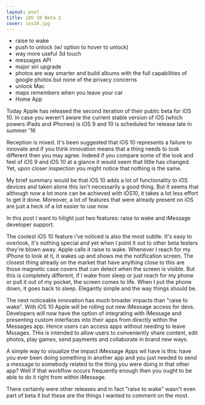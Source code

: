 ```yaml
---
layout: post
title: iOS 10 Beta 2 
cover: ios10.jpg
---
```


* raise to wake
* push to unlock (w/ option to hover to unlock)
* way more useful 3d touch 
* messages API 
* major siri upgrade
* photos are way smarter and build albums with the full capabilities of google
  photos but none of the privacy concerns
* unlock Mac
* maps remembers when you leave your car
* Home App 

Today Apple has released the second iteration of their public beta for iOS 10.
In case you weren't aware the current stable version of iOS (which powers
iPads and iPhones) is iOS 9 and 10 is scheduled for release late in summer '16

Reception is mixed. It's been suggested that iOS 10 represents a failure to
innovate and if you think innovation means that a thing needs to look different
then you may agree. Indeed if you compare some of the look and feel of iOS 9
and iOS 10 at a glance it would seem that little has changed. Yet, upon
closer inspection you might notice that nothing is the same. 

My brief summary would be that iOS 10 adds a lot of functionality to iOS
devices and taken alone this isn't necessarily a good thing. But it seems that
although now a lot more can be achieved with iOS10, it takes a lot less effort
to get it done. Moreover, a lot of features that were already present on iOS
are just a heck of a lot easier to use now.

In this post I want to hilight just two features: raise to wake and 
iMessage developer support. 

The coolest iOS 10 feature i've noticed is also the most subtle. It's easy to 
overlook, it's nothing special and yet when I point it out to other beta
testers they're blown away. Apple calls it raise to wake. Whenever I reach for 
my iPhone to look at it, it wakes up and shows me the notification screen. 
The closest thing already on the market that have anything close to this are
those magnetic case covers that can detect when the screen is visible. But this
is completely different, if I wake from sleep or just reach for my phone or
pull it out of my pocket, the screen comes to life. When I put the phone down,
it goes back to sleep. Elegantly simple and the way things should be.

The next noticeable innovation has much broader impacts than "raise to wake".
With iOS 10 Apple will be rolling out new iMessage access for devs. Developers
will now have the option of integrating with iMessage and presenting custom
interfaces into their apps from directly within the Messages app. Hence users
can access apps without needing to leave Mssages. THis is intended to allow
users to conveniently share content, edit photos, play games, send payments and
collaborate in brand new ways. 

A simple way to visualize the impact iMessage Apps wil have is this: have you
ever been doing something in another app and you just needed to send a 
message to somebody related to the thing you were doing in that other app? Well
if that workflow occurs frequently enough then you ought to be able to do it
right from within iMessage. 

There certainly were other releases and in fact "raise to wake" wasn't even part
of beta II but these are the things I wanted to comment on the most.


<style>
    #cover-photo {
        width: 100%;t
    }
</style>
